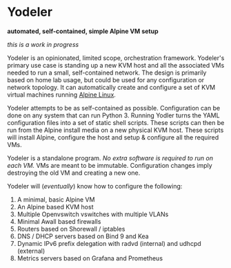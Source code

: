 # Yodeler
**automated, self-contained, simple Alpine VM setup**

_this is a work in progress_

Yodeler is an opinionated, limited scope, orchestration framework. Yodeler's primary use case is standing up a new KVM host and all the associated VMs needed to run a small, self-contained network. The design is primarily based on home lab usage, but could be used for any configuration or network topology.  It can automatically create and configure a set of KVM virtual machines running [Alpine Linux](https://alpinelinux.org/).

Yodeler attempts to be as self-contained as possible. Configuration can be done on any system that can run Python 3. Running Yodler turns the YAML configuration files into a set of static shell scripts. These scripts can then be run from the Alpine install media on a new physical KVM host. These scripts will install Alpine, configure the host and setup & configure all the required VMs.

Yodeler is a standalone program. _No extra software is required to run on each VM._ VMs are meant to be immutable. Configuration changes imply destroying the old VM and creating a new one.

Yodeler will (_eventually_) know how to configure the following:

1. A minimal, basic Alpine VM
1. An Alpine based KVM host
1. Multiple Openvswitch vswitches with multiple VLANs
1. Minimal Awall based firewalls
1. Routers based on Shorewall / iptables
1. DNS / DHCP servers based on Bind 9 and Kea
1. Dynamic IPv6 prefix delegation with radvd (internal) and udhcpd (external)
1. Metrics servers based on Grafana and Prometheus
